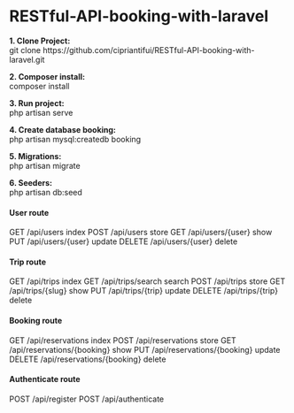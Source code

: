 <h1>RESTful-API-booking-with-laravel</h1>
<p><strong>1. Clone Project:</strong><br> git clone https://github.com/cipriantifui/RESTful-API-booking-with-laravel.git</p>
<p><strong>2. Composer install:</strong><br> composer install</p>
<p><strong>3. Run project:</strong><br> php artisan serve</p>
<p><strong>4. Create database booking:</strong><br> php artisan mysql:createdb booking</p>
<p><strong>5. Migrations:</strong><br> php artisan migrate</p>
<p><strong>6. Seeders:</strong><br> php artisan db:seed</p>

<h4>User route</h4>  
GET	/api/users index
POST /api/users store
GET	/api/users/{user} show
PUT /api/users/{user} update
DELETE /api/users/{user} delete

<h4>Trip route</h4>  
GET	/api/trips index
GET	/api/trips/search search
POST /api/trips store
GET	/api/trips/{slug} show
PUT /api/trips/{trip} update
DELETE /api/trips/{trip} delete

<h4>Booking route</h4>  
GET	/api/reservations index
POST /api/reservations store
GET	/api/reservations/{booking} show
PUT /api/reservations/{booking} update
DELETE /api/reservations/{booking} delete

<h4>Authenticate route</h4>  
POST /api/register
POST /api/authenticate

